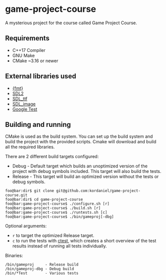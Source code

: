 # game-project-course
A mysterious project for the course called Game Project Course.

## Requirements
* C++17 Compiler
* GNU Make
* CMake ~3.16 or newer

## External libraries used
* [{fmt}](https://fmt.dev/latest/index.html)
* [SDL2](https://www.libsdl.org/)
* [SDL_ttf](https://github.com/libsdl-org/SDL_ttf)
* [SDL_image](https://www.libsdl.org/projects/SDL_image/)
* [Google Test](https://github.com/google/googletest)


## Building and running
CMake is used as the build system. You can set up the build system and build the project with the provided scripts. Cmake will download and build all the required libraries.

There are 2 different build targets configured:
- Debug - Default target which builds an unoptimized version of the project with debug symbols included. This target will also build the tests.
- Release - This target will build an optimized version without the tests or debug symbols.

```console
foo@bar:dir$ git clone git@github.com:kordaniel/game-project-course.git
foo@bar:dir$ cd game-project-course
foo@bar:game-project-course$ ./configure.sh [r]
foo@bar:game-project-course$ ./build.sh [r]
foo@bar:game-project-course$ ./runtests.sh [c]
foo@bar:game-project-course$ ./bin/gameproj[-dbg]
```
Optional arguments:
* `r` to target the optimized Release target.
* `c` to run the tests with [ctest](https://cmake.org/cmake/help/book/mastering-cmake/chapter/Testing%20With%20CMake%20and%20CTest.html), which creates a short overview of the test results instead of running all tests individually.  

Binaries:
```console
/bin/gameproj     - Release build
/bin/gameproj-dbg - Debug build
/bin/*Test        - Various tests
```
